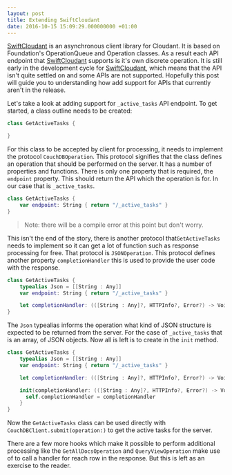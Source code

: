 ```yaml
---
layout: post
title: Extending SwiftCloudant
date: 2016-10-15 15:09:29.000000000 +01:00
---
```


[SwiftCloudant][sc] is an asynchronous client library for Cloudant. It is based
on Foundation's OperationQueue and Operation classes. As a result each API endpoint
that [SwiftCloudant][sc] supports is it's own discrete operation. It is still
early in the development cycle for [SwiftCloudant][sc], which means that the API
isn't quite settled on and some APIs are not supported. Hopefully this post will
guide you to understanding how add support for APIs that currently aren't
in the release.

Let's take a look at adding support for `_active_tasks` API endpoint. To get
started, a class outline needs to be created:

```swift
class GetActiveTasks {

}
```

For this class to be accepted by client for processing, it needs to implement
the protocol `CouchDBOperation`. This protocol signifies that the class
defines an operation that should be performed on the server. It has a number
of properties and functions. There is only one property that is required, the
`endpoint` property. This should return the API which the operation is for. In
our case that is `_active_tasks`.

```swift
class GetActiveTasks {
    var endpoint: String { return "/_active_tasks" }
}
```

> Note: there will be a compile error at this point but don't worry.

This isn't the end of the story, there is another protocol that`GetActiveTasks`
needs to implement so it can get a lot of function such as response processing
for free. That protocol is `JSONOperation`. This protocol defines another property
`completionHandler` this is used to provide the user code with the response.

```swift
class GetActiveTasks {
    typealias Json = [[String : Any]]
    var endpoint: String { return "/_active_tasks" }

    let completionHandler: (([String : Any]?, HTTPInfo?, Error?) -> Void)?
}
```
The `Json` typealias informs the operation what kind of JSON structure is expected
to be returned from the server. For the case of `_active_tasks` that is an array,
of JSON objects. Now all is left is to create in the `init` method.


```swift
class GetActiveTasks {
    typealias Json = [[String : Any]]
    var endpoint: String { return "/_active_tasks" }

    let completionHandler: (([String : Any]?, HTTPInfo?, Error?) -> Void)?

    init(completionHandler: (([String : Any]?, HTTPInfo?, Error?) -> Void)? = nil) {
      self.completionHandler = completionHandler
    }
}
```

Now the `GetActiveTasks` class can be used directly with `CouchDBClient.submit(operation:)`
to get the active tasks for the server.

There are a few more hooks which make it possible to perform additional processing
like the `GetAllDocsOperation` and `QueryViewOperation` make use of to call a
handler for reach row in the response. But this is left as an exercise to the reader.

[sc]: https://github.com/cloudant/swift-cloudant
